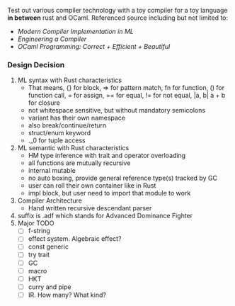 Test out various compiler technology with a toy compiler for a toy language **in between** rust and OCaml. Referenced source including but not limited to:

- _Modern Compiler Implementation in ML_
- _Engineering a Compiler_
- _OCaml Programming: Correct + Efficient + Beautiful_

### Design Decision

1. ML syntax with Rust characteristics
   - That means, {} for block, => for pattern match, fn for function, () for function call, = for assign, == for equal, != for not equal, |a, b| a + b for closure
   - not whitespace sensitive, but without mandatory semicolons
   - variant has their own namespace
   - also break/continue/return
   - struct/enum keyword
   - .\_0 for tuple access
2. ML semantic with Rust characteristics
   - HM type inference with trait and operator overloading
   - all functions are mutually recursive
   - internal mutable
   - no auto boxing, provide general reference type(s) tracked by GC
   - user can roll their own container like in Rust
   - impl block, but user need to import that module to work
3. Compiler Architecture
   - Hand written recursive descendant parser
4. suffix is .adf which stands for Advanced Dominance Fighter
5. Major TODO
   - [ ] f-string
   - [ ] effect system. Algebraic effect?
   - [ ] const generic
   - [ ] try trait
   - [ ] GC
   - [ ] macro
   - [ ] HKT
   - [ ] curry and pipe
   - [ ] IR. How many? What kind?
